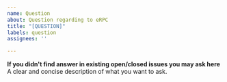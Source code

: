 ```yaml
---
name: Question
about: Question regarding to eRPC
title: "[QUESTION]"
labels: question
assignees: ''

---
```


**If you didn't find answer in existing open/closed issues you may ask here**
A clear and concise description of what you want to ask.

